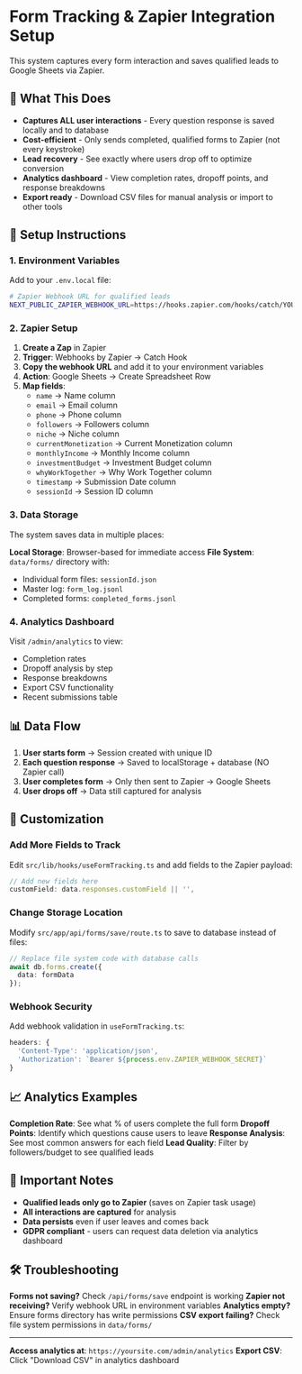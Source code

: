 # Form Tracking & Zapier Integration Setup

This system captures every form interaction and saves qualified leads to Google Sheets via Zapier.

## 🎯 What This Does

- **Captures ALL user interactions** - Every question response is saved locally and to database
- **Cost-efficient** - Only sends completed, qualified forms to Zapier (not every keystroke)
- **Lead recovery** - See exactly where users drop off to optimize conversion
- **Analytics dashboard** - View completion rates, dropoff points, and response breakdowns
- **Export ready** - Download CSV files for manual analysis or import to other tools

## 🚀 Setup Instructions

### 1. Environment Variables

Add to your `.env.local` file:

```bash
# Zapier Webhook URL for qualified leads
NEXT_PUBLIC_ZAPIER_WEBHOOK_URL=https://hooks.zapier.com/hooks/catch/YOUR_WEBHOOK_ID/YOUR_WEBHOOK_KEY
```

### 2. Zapier Setup

1. **Create a Zap** in Zapier
2. **Trigger**: Webhooks by Zapier → Catch Hook
3. **Copy the webhook URL** and add it to your environment variables
4. **Action**: Google Sheets → Create Spreadsheet Row
5. **Map fields**:
   - `name` → Name column
   - `email` → Email column  
   - `phone` → Phone column
   - `followers` → Followers column
   - `niche` → Niche column
   - `currentMonetization` → Current Monetization column
   - `monthlyIncome` → Monthly Income column
   - `investmentBudget` → Investment Budget column
   - `whyWorkTogether` → Why Work Together column
   - `timestamp` → Submission Date column
   - `sessionId` → Session ID column

### 3. Data Storage

The system saves data in multiple places:

**Local Storage**: Browser-based for immediate access
**File System**: `data/forms/` directory with:
- Individual form files: `sessionId.json`
- Master log: `form_log.jsonl`
- Completed forms: `completed_forms.jsonl`

### 4. Analytics Dashboard

Visit `/admin/analytics` to view:
- Completion rates
- Dropoff analysis by step
- Response breakdowns
- Export CSV functionality
- Recent submissions table

## 📊 Data Flow

1. **User starts form** → Session created with unique ID
2. **Each question response** → Saved to localStorage + database (NO Zapier call)
3. **User completes form** → Only then sent to Zapier → Google Sheets
4. **User drops off** → Data still captured for analysis

## 🔧 Customization

### Add More Fields to Track

Edit `src/lib/hooks/useFormTracking.ts` and add fields to the Zapier payload:

```typescript
// Add new fields here
customField: data.responses.customField || '',
```

### Change Storage Location

Modify `src/app/api/forms/save/route.ts` to save to database instead of files:

```typescript
// Replace file system code with database calls
await db.forms.create({
  data: formData
});
```

### Webhook Security

Add webhook validation in `useFormTracking.ts`:

```typescript
headers: {
  'Content-Type': 'application/json',
  'Authorization': `Bearer ${process.env.ZAPIER_WEBHOOK_SECRET}`
}
```

## 📈 Analytics Examples

**Completion Rate**: See what % of users complete the full form
**Dropoff Points**: Identify which questions cause users to leave
**Response Analysis**: See most common answers for each field
**Lead Quality**: Filter by followers/budget to see qualified leads

## 🚨 Important Notes

- **Qualified leads only go to Zapier** (saves on Zapier task usage)
- **All interactions are captured** for analysis
- **Data persists** even if user leaves and comes back
- **GDPR compliant** - users can request data deletion via analytics dashboard

## 🛠️ Troubleshooting

**Forms not saving?** Check `/api/forms/save` endpoint is working
**Zapier not receiving?** Verify webhook URL in environment variables
**Analytics empty?** Ensure forms directory has write permissions
**CSV export failing?** Check file system permissions in `data/forms/`

---

**Access analytics at**: `https://yoursite.com/admin/analytics`
**Export CSV**: Click "Download CSV" in analytics dashboard 